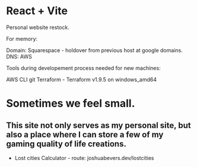 # React + Vite


Personal website restock. 


For memory: 

Domain: Squarespace - holdover from previous host at google domains.
DNS: AWS

Tools during developement process needed for new machines:

AWS CLI
git
Terraform - Terraform v1.9.5 on windows_amd64

# Sometimes we feel small.

## This site not only serves as my personal site, but also a place where I can store a few of my gaming quality of life creations.

- Lost cities Calculator - route: joshuabevers.dev/lostcities